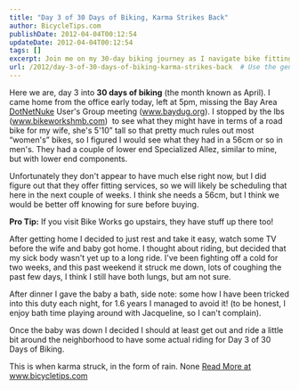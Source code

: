 ```yaml
---
title: "Day 3 of 30 Days of Biking, Karma Strikes Back"
author: BicycleTips.com
publishDate: 2012-04-04T00:12:54
updateDate: 2012-04-04T00:12:54
tags: []
excerpt: Join me on my 30-day biking journey as I navigate bike fittings, rest days and unexpected rain. Find out why right measurements matter before buying a bike.
url: /2012/day-3-of-30-days-of-biking-karma-strikes-back  # Use the generated URL with year
---
```

<p>Here we are, day 3 into <strong>30 days of biking</strong> (the month known as April). I came home from the office early today, left at 5pm, missing the Bay Area <a href="https://www.dotnetnuke.com" target="_blank">DotNetNuke</a> User's Group meeting (<a href="https://www.baydug.org">www.baydug.org</a>). I stopped by the lbs (<a href="https://www.bikeworkshmb.com">www.bikeworkshmb.com</a>)&nbsp; to see what they might have in terms of a road bike for my wife, she's 5'10&rdquo; tall so that pretty much rules out most &ldquo;women's&rdquo; bikes, so I figured I would see what they had in a 56cm or so in men's. They had a couple of lower end Specialized Allez, similar to mine, but with lower end components.</p> <p>Unfortunately they don't appear to have much else right now, but I did figure out that they offer fitting services, so we will likely be scheduling that here in the next couple of weeks. I think she needs a 56cm, but I think we would be better off knowing for sure before buying.</p> <p><strong>Pro Tip:</strong> If you visit Bike Works go upstairs, they have stuff up there too! </p> <p>After getting home I decided to just rest and take it easy, watch some TV before the wife and baby got home. I thought about riding, but decided that my sick body wasn't yet up to a long ride. I've been fighting off a cold for two weeks, and this past weekend it struck me down, lots of coughing the past few days, I think I still have both lungs, but am not sure.</p> <p>After dinner I gave the baby a bath, side note: some how I have been tricked into this duty each night, for 1.6 years I managed to avoid it! (to be honest, I enjoy bath time playing around with Jacqueline, so I can't complain).</p> <p>Once the baby was down I decided I should at least get out and ride a little bit around the neighborhood to have some actual riding for Day 3 of 30 Days of Biking. </p> <p>This is when karma struck, in the form of rain. None <a href="https://www.bicycletips.com/tips/aid/27">Read More at www.bicycletips.com</a>

